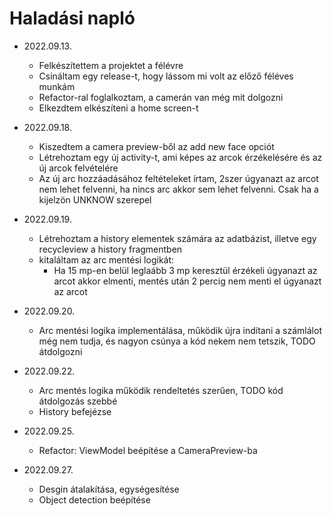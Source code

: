 # Haladási napló

* 2022.09.13.
    * Felkészítettem a projektet a félévre
    * Csináltam egy release-t, hogy lássom mi volt az előző féléves munkám
    * Refactor-ral foglalkoztam, a camerán van még mit dolgozni
    * Elkezdtem elkészíteni a home screen-t

* 2022.09.18.
    * Kiszedtem a camera preview-ből az add new face opciót
    * Létrehoztam egy új activity-t, ami képes az arcok érzékelésére és az új arcok felvételére
    * Az új arc hozzáadásához feltételeket írtam, 2szer úgyanazt az arcot nem lehet felvenni, ha nincs arc akkor sem lehet felvenni. Csak ha a kijelzön UNKNOW szerepel

* 2022.09.19.
    * Létrehoztam a history elementek számára az adatbázist, illetve egy recycleview a history fragmentben
    * kitaláltam az arc mentési logikát:
        * Ha 15 mp-en belül leglaább 3 mp keresztül érzékeli úgyanazt az arcot akkor elmenti, mentés után 2 percig nem menti el úgyanazt az arcot

* 2022.09.20.
    * Arc mentési logika implementálása, működik újra indítani a számlálot még nem tudja, és nagyon csúnya a kód nekem nem tetszik, TODO átdolgozni

* 2022.09.22.
    * Arc mentés logika működik rendeltetés szerűen, TODO kód átdolgozás szebbé
    * History befejézse

* 2022.09.25.
    * Refactor: ViewModel beépítése a CameraPreview-ba

* 2022.09.27.
    * Desgin átalakítása, egységesítése
    * Object detection beépítése
